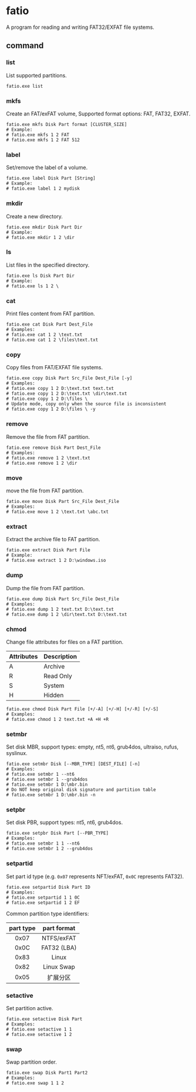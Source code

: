 # fatio

A program for reading and writing FAT32/EXFAT file systems.

## command

### list

List supported partitions.

```shell
fatio.exe list
```

### mkfs

Create an FAT/exFAT volume, Supported format options: FAT, FAT32, EXFAT.

```shell
fatio.exe mkfs Disk Part format [CLUSTER_SIZE]
# Example:
# fatio.exe mkfs 1 2 FAT
# fatio.exe mkfs 1 2 FAT 512
```

### label

Set/remove the label of a volume.

```shell
fatio.exe label Disk Part [String]
# Example:
# fatio.exe label 1 2 mydisk
```

### mkdir

Create a new directory.

```shell
fatio.exe mkdir Disk Part Dir
# Example:
# fatio.exe mkdir 1 2 \dir
```

### ls

List files in the specified directory.

```shell
fatio.exe ls Disk Part Dir
# Example:
# fatio.exe ls 1 2 \
```

### cat

Print files content from FAT partition.

```shell
fatio.exe cat Disk Part Dest_File
# Examples:
# fatio.exe cat 1 2 \text.txt
# fatio.exe cat 1 2 \files\text.txt
```

### copy

Copy files from FAT/EXFAT file systems.

```shell
fatio.exe copy Disk Part Src_File Dest_File [-y]
# Examples:
# fatio.exe copy 1 2 D:\text.txt text.txt
# fatio.exe copy 1 2 D:\text.txt \dir\text.txt
# fatio.exe copy 1 2 D:\files \
# Update mode, copy only when the source file is inconsistent
# fatio.exe copy 1 2 D:\files \ -y
```

### remove

Remove the file from FAT partition.

```shell
fatio.exe remove Disk Part Dest_File
# Examples:
# fatio.exe remove 1 2 \text.txt
# fatio.exe remove 1 2 \dir
```

### move

move the file from FAT partition.

```shell
fatio.exe move Disk Part Src_File Dest_File
# Examples:
# fatio.exe move 1 2 \text.txt \abc.txt
```

### extract

Extract the archive file to FAT partition.

```shell
fatio.exe extract Disk Part File
# Example:
# fatio.exe extract 1 2 D:\windows.iso
```

### dump

Dump the file from FAT partition.

```shell
fatio.exe dump Disk Part Src_File Dest_File
# Examples:
# fatio.exe dump 1 2 text.txt D:\text.txt
# fatio.exe dump 1 2 \dir\text.txt D:\text.txt
```

### chmod

Change file attributes for files on a FAT partition.

| Attributes | Description |
| ---------- | ----------- |
| A          | Archive     |
| R          | Read Only   |
| S          | System      |
| H          | Hidden      |

```shell
fatio.exe chmod Disk Part File [+/-A] [+/-H] [+/-R] [+/-S]
# Examples:
# fatio.exe chmod 1 2 text.txt +A +H +R
```

### setmbr

Set disk MBR, support types: empty, nt5, nt6, grub4dos, ultraiso, rufus, syslinux.

```shell
fatio.exe setmbr Disk [--MBR_TYPE] [DEST_FILE] [-n]
# Examples:
# fatio.exe setmbr 1 --nt6
# fatio.exe setmbr 1 --grub4dos
# fatio.exe setmbr 1 D:\mbr.bin
# Do NOT keep original disk signature and partition table
# fatio.exe setmbr 1 D:\mbr.bin -n
```

### setpbr

Set disk PBR, support types: nt5, nt6, grub4dos.

```shell
fatio.exe setpbr Disk Part [--PBR_TYPE]
# Examples:
# fatio.exe setmbr 1 1 --nt6
# fatio.exe setmbr 1 2 --grub4dos
```

### setpartid

Set part id type (e.g. `0x07` represents NFT/exFAT, `0x0C` represents FAT32).

```shell
fatio.exe setpartid Disk Part ID
# Examples:
# fatio.exe setpartid 1 1 0C
# fatio.exe setpartid 1 2 EF
```

Common partition type identifiers:

| part type | part format |
| :-------: | :---------: |
|   0x07    | NTFS/exFAT  |
|   0x0C    | FAT32 (LBA) |
|   0x83    |    Linux    |
|   0x82    | Linux Swap  |
|   0x05    |  扩展分区   |

### setactive

Set partition active.

```shell
fatio.exe setactive Disk Part
# Examples:
# fatio.exe setactive 1 1
# fatio.exe setactive 1 2
```

### swap

Swap partition order.

```shell
fatio.exe swap Disk Part1 Part2
# Examples:
# fatio.exe swap 1 1 2
```
